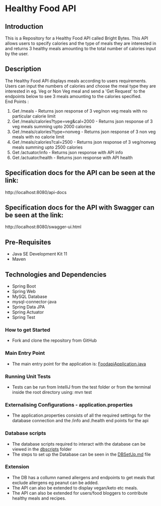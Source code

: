 # Healthy Food API

## Introduction
This is a Repository for a Healthy Food API called Bright Bytes. This API allows users to specify calories and the type of meals they are interested in and returns 3 healthy meals amounting to the total number of calories input by the user.

## Description
The Healthy Food API displays meals according to users requirements. Users can input the numbers of calories and choose the meal type they are interested in eg. Veg or Non Veg meal and send a 'Get Request' to the endpoints below to see 3 meals amounting to the calories specified.  
End Points :
1. Get /meals - Returns json response of 3 veg/non veg meals with no particular calorie limit 
2. Get /meals/calories?type=veg&cal=2000 - Returns json response of 3 veg meals summing upto 2000 calories
3. Get /meals/calories?type=nonveg - Returns json response of 3 non veg meals with no calorie limit
4. Get /meals/calories?cal=2500 - Returns json response of 3 veg/nonveg meals summing upto 2500 calories 
5. Get /actuator/info - Returns json response with API info
6. Get /actuator/health - Returns json response with API health

## Specification docs for the API can be seen at the link:
http://localhost:8080/api-docs  

## Specification docs for the API with Swagger can be seen at the link:
http://localhost:8080/swagger-ui.html

## Pre-Requisites
- Java SE Development Kit 11
- Maven

## Technologies and Dependencies
- Spring Boot
- Spring Web
- MySQL Database
- mysql-connector-java
- Spring Data JPA
- Spring Actuator
- Spring Test

### How to get Started
- Fork and clone the repository from GitHub

### Main Entry Point
- The main entry point for the application is: [FoodapiApplication.java](/src/main/java/com/brightbytes/foodapi/FoodapiApplication.java)

### Running Unit Tests
- Tests can be run from IntelliJ from the test folder or from the terminal inside the root directory using: mvn test

### Externalising Configurations - application.properties
- The application.properties consists of all the required settings for the database connection and the /info and /health end points for the api

### Database scripts
- The database scripts required to interact with the database can be viewed in the [dbscripts](/src/main/resources/dbscripts) folder
- The steps to set up the Database can be seen in the [DBSetUp.md](src/main/resources/dbscripts/DBSetUp.md) file  

### Extension 
- The DB has a collumn named allergens and endpoints to get meals that exclude allergens eg peanut can be added.
- The API can also be extended to display vegan/keto etc meals.
- The API can also be extended for users/food bloggers to contribute healthy meals and recipes.

